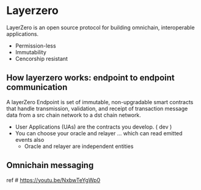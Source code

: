 # Layerzero
LayerZero is an open source protocol for building omnichain, interoperable applications.

- Permission-less
- Immutability
- Cencorship resistant

## How layerzero works: endpoint to endpoint communication
 
 A layerZero Endpoint is set of immutable, non-upgradable smart contracts that handle transmission, validation, and receipt of transaction message data from a src chain network to a dst chain network.

- User Applications (UAs) are the contracts you develop. ( dev )
- You can choose your oracle and relayer ... which can read emitted events also
    - Oracle and relayer are independent entities
    
## Omnichain messaging

ref # https://youtu.be/NxbwTeYgWp0